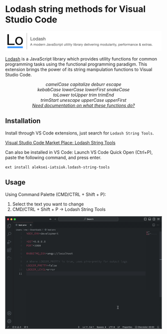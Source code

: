 # Lodash string methods for Visual Studio Code

<p align="center">
  <img src="https://raw.githubusercontent.com/iatsiuk/lodash-string-tools/master/static/banner.png">
</p>

[Lodash](https://lodash.com/) is a JavaScript library which provides utility functions for common programming tasks using the functional programming paradigm. This extension brings the power of its string manipulation functions to Visual Studio Code.

<p align="center">
  <em>
    camelCase
    capitalize
    deburr
    escape
  </em>
  <br />
  <em>
    kebabCase
    lowerCase
    lowerFirst
    snakeCase
  </em>
  <br />
  <em>
    toLower
    toUpper
    trim
    trimEnd
  </em>
  <br />
  <em>
    trimStart
    unescape
    upperCase
    upperFirst
  </em>
  <br />
  <em>
    <a href="https://lodash.com/docs/">
      Need documentation on what these functions do?
    </a>
  </em>
</p>

## Installation

Install through VS Code extensions, just search for `Lodash String Tools`.

[Visual Studio Code Market Place: Lodash String Tools](https://marketplace.visualstudio.com/items?itemName=aleksei-iatsiuk.lodash-string-tools)

Can also be installed in VS Code: Launch VS Code Quick Open (Ctrl+P), paste the following command, and press enter.

```
ext install aleksei-iatsiuk.lodash-string-tools
```

## Usage

Using Command Palette (CMD/CTRL + Shift + P):

1. Select the text you want to change
2. CMD/CTRL + Shift + P -> Lodash String Tools

<p align="center">
  <img src="https://raw.githubusercontent.com/iatsiuk/lodash-string-tools/master/static/how-to.gif">
</p>
